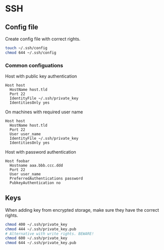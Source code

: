 # SSH

## Config file

Create config file with correct rights.

```sh
touch ~/.ssh/config
chmod 644 ~/.ssh/config
```

### Common configuations

Host with public key authentication

```
Host host
  HostName host.tld
  Port 22
  IdentityFile ~/.ssh/private_key
  IdentitiesOnly yes
```

On machines with required user name

```
Host host
  HostName host.tld
  Port 22
  User user_name
  IdentityFile ~/.ssh/private_key
  IdentitiesOnly yes
```

Host with password authentication

```
Host foobar
  Hostname aaa.bbb.ccc.ddd
  Port 22
  User user_name
  PreferredAuthentications password
  PubkeyAuthentication no
```

## Keys

When adding key from encrypted storage, make sure they have the correct rights.

```sh
chmod 400 ~/.ssh/private_key
chmod 444 ~/.ssh/private_key.pub
# Alternative with write rights. BEWARE!
chmod 600 ~/.ssh/private_key
chmod 644 ~/.ssh/private_key.pub
```